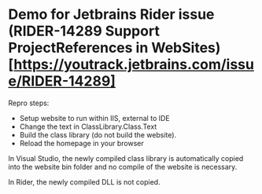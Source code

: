 # Demo for Jetbrains Rider issue (RIDER-14289 Support ProjectReferences in WebSites)[https://youtrack.jetbrains.com/issue/RIDER-14289]

Repro steps:

- Setup website to run within IIS, external to IDE
- Change the text in ClassLibrary.Class.Text
- Build the class library (do not build the website).
- Reload the homepage in your browser

In Visual Studio, the newly compiled class library is automatically copied into the website bin folder and no compile of the website is necessary.

In Rider, the newly compiled DLL is not copied.
